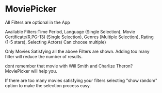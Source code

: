 # MoviePicker

All Filters are optional in the App

Available Filters:Time Period, Language (Single Selection), Movie Certificate(R,PG-13) (Single Selection), Genres (Multiple Selection), Rating (1-5 stars), Selecting Actors( Can choose multiple)

Only Movies Satisfying all the above Filters are shown. Adding too many filter will reduce the number of results.

 dont remember that movie with Will Smith and Charlize Theron? MoviePicker will help you. 
 
If there are too many movies satisfying your filters selecting "show random" option to make the selection process easy.

